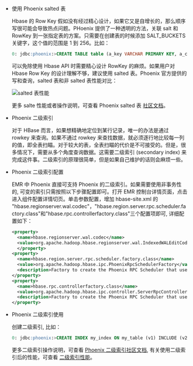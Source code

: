 - 使用 Phoenix salted 表

    Hbase 的 Row Key 假如没有经过精心设计，如果它又是自增长的，那么顺序写很可能会导致热点问题。PHoenix 提供了一种透明的方法，关联 salt 和 RowKey 到一张指定表的方案。只需要在创建表的时候添加 SALT_BUCKETS 关键字，这个值的范围是 1 到 256。比如：

    ``` sql
    0: jdbc:phoenix:>CREATE TABLE table (a_key VARCHAR PRIMARY KEY, a_col VARCHAR) SALT_BUCKETS = 20;
    ```

    可以免除使用 Hbase API 时需要精心设计 RowKey 的麻烦。如果用户对 Hbase Row Key 的设计理解不够，建议使用 salted 表。Phoenix 官方提供的写和查询，salted 表和非 salted 表性能对比：
      
    ![salted 表性能](https://mc.qcloudimg.com/static/img/8381e5a72ea654a488dd29b5d0effccf/5-4-4.png)  

    更多 salte 性能或者操作说明，可查看 Phoenix salted 表 [社区文档](http://phoenix.apache.org/salted.html)。

- Phoenix 二级索引

    对于 HBase 而言，如果想精确地定位到某行记录，唯一的办法是通过 rowkey 来查询。如果不通过 rowkey 来查找数据，就必须逐行地比较每一列的值，即全表扫瞄。对于较大的表，全表扫瞄的代价是不可接受的。但是，很多情况下，需要从多个角度查询数据。这需要二级索引 (secondary index) 来完成这件事。二级索引的原理很简单，但是如果自己维护的话则会麻烦一些。

- Phoenix 二级索引配置

    EMR 中 Phoenix 直接可支持 Phoenix 的二级索引。如果需要使用非事务性的, 可变的索引只需按照以下步骤配置即可。打开 EMR 控制台详情页面，点击进入组件配置详情切页。单击参数配置，增加 hbase-site.xml 的 "hbase.regionserver.wal.codec"，"hbase.region.server.rpc.scheduler.factory.class"和"hbase.rpc.controllerfactory.class"三个配置项即可, 详细配置如下：

    ``` xml
    <property>
      <name>hbase.regionserver.wal.codec</name>
      <value>org.apache.hadoop.hbase.regionserver.wal.IndexedWALEditCodec</value>
      </property>
    <property>
      <name>hbase.region.server.rpc.scheduler.factory.class</name>
      <value>org.apache.hadoop.hbase.ipc.PhoenixRpcSchedulerFactory</value>
      <description>Factory to create the Phoenix RPC Scheduler that uses separate queues for index and metadata updates</description>
    </property>
    <property>
      <name>hbase.rpc.controllerfactory.class</name>
      <value>org.apache.hadoop.hbase.ipc.controller.ServerRpcControllerFactory</value>
      <description>Factory to create the Phoenix RPC Scheduler that uses separate queues for index and metadata updates</description>
    </property>
    ```

- Phoenix 二级索引使用

    创建二级索引, 比如：
    
    ``` sql
    0: jdbc:phoenix:>CREATE INDEX my_index ON my_table (v1) INCLUDE (v2)；
    ```
    
    更多二级索引操作说明，可查看 [Phoenix 二级索引社区文档](http://phoenix.apache.org/secondary_indexing.html), 有关使用二级索引后的性能，可查看 [二级索引性能](http://phoenix-bin.github.io/client/performance/latest.htm)。
